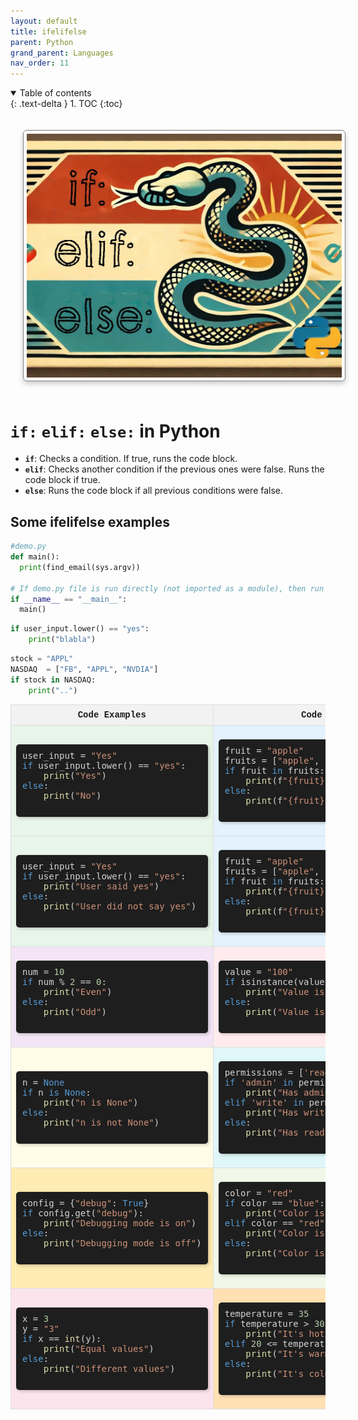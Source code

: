 ```yaml
---
layout: default
title: ifelifelse
parent: Python
grand_parent: Languages
nav_order: 11
---
```


<details open markdown="block">
  <summary>
    Table of contents
  </summary>
  {: .text-delta }
1. TOC
{:toc}
</details>


<img src="images/custom-image-2024-07-24-17-14-29.png" alt="alt text" style="
    border: 1px solid gray;
    border-radius: 6px;
    box-shadow: 0px 4px 8px rgba(0, 0, 0, 0.2);
    margin: 20px;
    padding: 5px;
    width: auto; /* Maintain aspect ratio */
    height: 500; /* Maintain aspect ratio */
    ;
"/>

# `if:`  `elif:`   `else:` in Python

- **`if`**: Checks a condition. If true, runs the code block.
- **`elif`**: Checks another condition if the previous ones were false. Runs the code block if true.
- **`else`**: Runs the code block if all previous conditions were false.

## Some ifelifelse examples

```python
#demo.py
def main():
  print(find_email(sys.argv))

# If demo.py file is run directly (not imported as a module), then run the main() function.
if __name__ == "__main__":
  main()

```
```python
if user_input.lower() == "yes":
    print("blabla")
```
```python
stock = "APPL"
NASDAQ  = ["FB", "APPL", "NVDIA"]
if stock in NASDAQ:
    print("..")
```

<table style="width: 100%; border-collapse: collapse; font-family: Consolas, 'Courier New', monospace;">
    <thead>
        <tr>
            <th style="border: 1px solid #ddd; padding: 8px; background-color: #f2f2f2;">Code Examples</th>
            <th style="border: 1px solid #ddd; padding: 8px; background-color: #f2f2f2;">Code Examples</th>
        </tr>
    </thead>
    <tbody>
            <tr>
            <td style="border: 1px solid #ddd; padding: 8px; background-color: #e8f5e9;">
                <pre style="box-shadow: 2px 2px 5px rgba(0,0,0,0.2); padding: 10px; background-color: #1e1e1e; color: #d4d4d4; border-radius: 5px;">
user_input = <span style="color: #ce9178;">"Yes"</span>
<span style="color: #569cd6;">if</span> user_input.lower() == <span style="color: #ce9178;">"yes"</span>:
    <span style="color: #dcdcaa;">print</span>(<span style="color: #ce9178;">"Yes"</span>)
<span style="color: #569cd6;">else</span>:
    <span style="color: #dcdcaa;">print</span>(<span style="color: #ce9178;">"No"</span>)
                </pre>
            </td>
            <td style="border: 1px solid #ddd; padding: 8px; background-color: #e3f2fd;">
                <pre style="box-shadow: 2px 2px 5px rgba(0,0,0,0.2); padding: 10px; background-color: #1e1e1e; color: #d4d4d4; border-radius: 5px;">
fruit = <span style="color: #ce9178;">"apple"</span>
fruits = [<span style="color: #ce9178;">"apple"</span>, <span style="color: #ce9178;">"banana"</span>, <span style="color: #ce9178;">"cherry"</span>]
<span style="color: #569cd6;">if</span> fruit <span style="color: #569cd6;">in</span> fruits:
    <span style="color: #dcdcaa;">print</span>(f<span style="color: #ce9178;">"{fruit} is in the list"</span>)
<span style="color: #569cd6;">else</span>:
    <span style="color: #dcdcaa;">print</span>(f<span style="color: #ce9178;">"{fruit} is not in the list"</span>)
                </pre>
            </td>
        </tr>
        <tr>
            <td style="border: 1px solid #ddd; padding: 8px; background-color: #e8f5e9;">
                <pre style="box-shadow: 2px 2px 5px rgba(0,0,0,0.2); padding: 10px; background-color: #1e1e1e; color: #d4d4d4; border-radius: 5px;">
user_input = <span style="color: #ce9178;">"Yes"</span>
<span style="color: #569cd6;">if</span> user_input.lower() == <span style="color: #ce9178;">"yes"</span>:
    <span style="color: #dcdcaa;">print</span>(<span style="color: #ce9178;">"User said yes"</span>)
<span style="color: #569cd6;">else</span>:
    <span style="color: #dcdcaa;">print</span>(<span style="color: #ce9178;">"User did not say yes"</span>)
                </pre>
            </td>
            <td style="border: 1px solid #ddd; padding: 8px; background-color: #e3f2fd;">
                <pre style="box-shadow: 2px 2px 5px rgba(0,0,0,0.2); padding: 10px; background-color: #1e1e1e; color: #d4d4d4; border-radius: 5px;">
fruit = <span style="color: #ce9178;">"apple"</span>
fruits = [<span style="color: #ce9178;">"apple"</span>, <span style="color: #ce9178;">"banana"</span>, <span style="color: #ce9178;">"cherry"</span>]
<span style="color: #569cd6;">if</span> fruit <span style="color: #569cd6;">in</span> fruits:
    <span style="color: #dcdcaa;">print</span>(f<span style="color: #ce9178;">"{fruit} is in the list"</span>)
<span style="color: #569cd6;">else</span>:
    <span style="color: #dcdcaa;">print</span>(f<span style="color: #ce9178;">"{fruit} is not in the list"</span>)
                </pre>
            </td>
        </tr>
        <tr>
            <td style="border: 1px solid #ddd; padding: 8px; background-color: #f3e5f5;">
                <pre style="box-shadow: 2px 2px 5px rgba(0,0,0,0.2); padding: 10px; background-color: #1e1e1e; color: #d4d4d4; border-radius: 5px;">
num = <span style="color: #b5cea8;">10</span>
<span style="color: #569cd6;">if</span> num % <span style="color: #b5cea8;">2</span> == <span style="color: #b5cea8;">0</span>:
    <span style="color: #dcdcaa;">print</span>(<span style="color: #ce9178;">"Even"</span>)
<span style="color: #569cd6;">else</span>:
    <span style="color: #dcdcaa;">print</span>(<span style="color: #ce9178;">"Odd"</span>)
                </pre>
            </td>
            <td style="border: 1px solid #ddd; padding: 8px; background-color: #ffebee;">
                <pre style="box-shadow: 2px 2px 5px rgba(0,0,0,0.2); padding: 10px; background-color: #1e1e1e; color: #d4d4d4; border-radius: 5px;">
value = <span style="color: #ce9178;">"100"</span>
<span style="color: #569cd6;">if</span> isinstance(value, <span style="color: #4ec9b0;">str</span>):
    <span style="color: #dcdcaa;">print</span>(<span style="color: #ce9178;">"Value is a string"</span>)
<span style="color: #569cd6;">else</span>:
    <span style="color: #dcdcaa;">print</span>(<span style="color: #ce9178;">"Value is not a string"</span>)
                </pre>
            </td>
        </tr>
        <tr>
            <td style="border: 1px solid #ddd; padding: 8px; background-color: #fffde7;">
                <pre style="box-shadow: 2px 2px 5px rgba(0,0,0,0.2); padding: 10px; background-color: #1e1e1e; color: #d4d4d4; border-radius: 5px;">
n = <span style="color: #569cd6;">None</span>
<span style="color: #569cd6;">if</span> n <span style="color: #569cd6;">is</span> <span style="color: #569cd6;">None</span>:
    <span style="color: #dcdcaa;">print</span>(<span style="color: #ce9178;">"n is None"</span>)
<span style="color: #569cd6;">else</span>:
    <span style="color: #dcdcaa;">print</span>(<span style="color: #ce9178;">"n is not None"</span>)
                </pre>
            </td>
            <td style="border: 1px solid #ddd; padding: 8px; background-color: #e0f7fa;">
                <pre style="box-shadow: 2px 2px 5px rgba(0,0,0,0.2); padding: 10px; background-color: #1e1e1e; color: #d4d4d4; border-radius: 5px;">
permissions = [<span style="color: #ce9178;">'read'</span>, <span style="color: #ce9178;">'write'</span>]
<span style="color: #569cd6;">if</span> <span style="color: #ce9178;">'admin'</span> <span style="color: #569cd6;">in</span> permissions:
    <span style="color: #dcdcaa;">print</span>(<span style="color: #ce9178;">"Has admin access"</span>)
<span style="color: #569cd6;">elif</span> <span style="color: #ce9178;">'write'</span> <span style="color: #569cd6;">in</span> permissions:
    <span style="color: #dcdcaa;">print</span>(<span style="color: #ce9178;">"Has write access"</span>)
<span style="color: #569cd6;">else</span>:
    <span style="color: #dcdcaa;">print</span>(<span style="color: #ce9178;">"Has read-only access"</span>)
                </pre>
            </td>
        </tr>
        <tr>
            <td style="border: 1px solid #ddd; padding: 8px; background-color: #ffecb3;">
                <pre style="box-shadow: 2px 2px 5px rgba(0,0,0,0.2); padding: 10px; background-color: #1e1e1e; color: #d4d4d4; border-radius: 5px;">
config = {<span style="color: #ce9178;">"debug"</span>: <span style="color: #569cd6;">True</span>}
<span style="color: #569cd6;">if</span> config.get(<span style="color: #ce9178;">"debug"</span>):
    <span style="color: #dcdcaa;">print</span>(<span style="color: #ce9178;">"Debugging mode is on"</span>)
<span style="color: #569cd6;">else</span>:
    <span style="color: #dcdcaa;">print</span>(<span style="color: #ce9178;">"Debugging mode is off"</span>)
                </pre>
            </td>
            <td style="border: 1px solid #ddd; padding: 8px; background-color: #f1f8e9;">
                <pre style="box-shadow: 2px 2px 5px rgba(0,0,0,0.2); padding: 10px; background-color: #1e1e1e; color: #d4d4d4; border-radius: 5px;">
color = <span style="color: #ce9178;">"red"</span>
<span style="color: #569cd6;">if</span> color == <span style="color: #ce9178;">"blue"</span>:
    <span style="color: #dcdcaa;">print</span>(<span style="color: #ce9178;">"Color is blue"</span>)
<span style="color: #569cd6;">elif</span> color == <span style="color: #ce9178;">"red"</span>:
    <span style="color: #dcdcaa;">print</span>(<span style="color: #ce9178;">"Color is red"</span>)
<span style="color: #569cd6;">else</span>:
    <span style="color: #dcdcaa;">print</span>(<span style="color: #ce9178;">"Color is neither blue nor red"</span>)
                </pre>
            </td>
        </tr>
        <tr>
            <td style="border: 1px solid #ddd; padding: 8px; background-color: #fce4ec;">
                <pre style="box-shadow: 2px 2px 5px rgba(0,0,0,0.2); padding: 10px; background-color: #1e1e1e; color: #d4d4d4; border-radius: 5px;">
x = <span style="color: #b5cea8;">3</span>
y = <span style="color: #ce9178;">"3"</span>
<span style="color: #569cd6;">if</span> x == <span style="color: #dcdcaa;">int</span>(y):
    <span style="color: #dcdcaa;">print</span>(<span style="color: #ce9178;">"Equal values"</span>)
<span style="color: #569cd6;">else</span>:
    <span style="color: #dcdcaa;">print</span>(<span style="color: #ce9178;">"Different values"</span>)
                </pre>
            </td>
            <td style="border: 1px solid #ddd; padding: 8px; background-color: #ffe0b2;">
                <pre style="box-shadow: 2px 2px 5px rgba(0,0,0,0.2); padding: 10px; background-color: #1e1e1e; color: #d4d4d4; border-radius: 5px;">
temperature = <span style="color: #b5cea8;">35</span>
<span style="color: #569cd6;">if</span> temperature > <span style="color: #b5cea8;">30</span>:
    <span style="color: #dcdcaa;">print</span>(<span style="color: #ce9178;">"It's hot"</span>)
<span style="color: #569cd6;">elif</span> <span style="color: #b5cea8;">20</span> <= temperature <= <span style="color: #b5cea8;">30</span>:
    <span style="color: #dcdcaa;">print</span>(<span style="color: #ce9178;">"It's warm"</span>)
<span style="color: #569cd6;">else</span>:
    <span style="color: #dcdcaa;">print</span>(<span style="color: #ce9178;">"It's cold"</span>)
                </pre>
            </td>
        </tr>
    </tbody>
</table>
